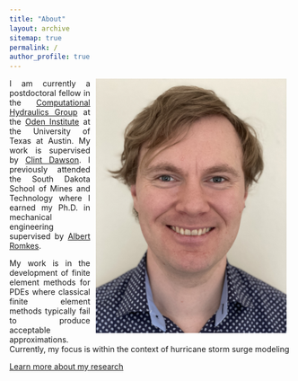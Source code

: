 ```yaml
---
title: "About"
layout: archive
sitemap: true
permalink: /
author_profile: true
---
```


<img src="/assets/images/EV_new.jpg" width="340px" alt="Eirik Valseth" align="right" style="display:block;margin-bottom:10px;margin-left:auto;margin-right:auto;padding-left: 10px;padding-right: 10px;" z-index="1" />

<!-- # About -->

<p style="text-align: justify; padding-right: 10px;">
I am currently a postdoctoral fellow in the <a href="https://www.oden.utexas.edu/research/centers-groups/chg/">Computational Hydraulics Group</a> at the <a href="https://www.oden.utexas.edu">Oden Institute</a> at the University of Texas at Austin.
My work is supervised by <a href="https://www.oden.utexas.edu/people/36/">Clint Dawson</a>.
I previously attended the South Dakota School of Mines and Technology where I earned my Ph.D. in mechanical engineering supervised by <a href="https://www.sdsmt.edu/Directories/Personnel/Romkes,-Albert/">Albert Romkes</a>.  
</p>



<p style="text-align: justify">
My work is in the development of finite element methods for PDEs where classical finite element methods typically fail to produce acceptable approximations. Currently, my focus is within the context of hurricane storm surge modeling
</p>  

[Learn more about my research](/research/)
